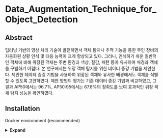 # Data_Augmentation_Technique_for_Object_Detection

## Abstract
딥러닝 기반의 영상 처리 기술이 발전하면서 객체 탐지나 추적 기능을 통한 무인 장비의 자동화된 상황 인식 및 대응 능력이 크게 향상되고 있다. 그러나, 인식하기 쉬운 일반적인 객체에 비해 위장된 객체는 주변 환경과 색상, 질감, 패턴 등이 유사하여 배경과 객체를 구별하기 어렵다. 본 연구에서는 위장 객체 탐지를 위한 데이터 증강 기법을 제안한다. 제안한 데이터 증강 기법을 사용하여 위장된 객체와 유사한 배경에서도 객체를 식별할 수 있도록 고안하였다. 제안 방법의 평가는 기존 데이터 증강 기법과 비교하였고, 그 결과 AP50에서는 96.7%, AP50:95에서는 67.8%의 정확도를 보여 효과적인 위장 객체 탐지 성능을 확인하였다.

## Installation
Docker environment (recommended)

<details><summary> <b>Expand</b> </summary>
 
``` shell
# create the docker image using Dockerfile
docker build -t image_name .

# create the docker container
docker run -it --gpus all --name container_name -v local_folder_path/:/workspace image_name

# go to required packages folder
cd workspace/AICC

# pip install required packages 
pip install -r requirements.txt

```

</details>
